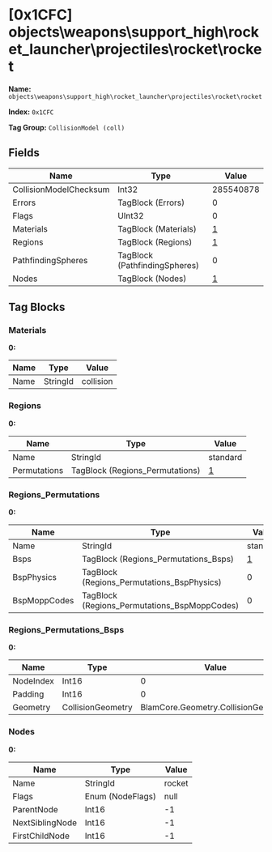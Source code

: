 # [0x1CFC] objects\weapons\support_high\rocket_launcher\projectiles\rocket\rocket

**Name:** ```objects\weapons\support_high\rocket_launcher\projectiles\rocket\rocket```

**Index:** ```0x1CFC```

**Tag Group:** ```CollisionModel (coll)```

## Fields

Name	| Type	| Value
---	|---	|---	|
CollisionModelChecksum	|Int32	|285540878
Errors	|TagBlock (Errors)	|0
Flags	|UInt32	|0
Materials	|TagBlock (Materials)	|[1](#materials)
Regions	|TagBlock (Regions)	|[1](#regions)
PathfindingSpheres	|TagBlock (PathfindingSpheres)	|0
Nodes	|TagBlock (Nodes)	|[1](#nodes)


## Tag Blocks

### Materials

**0:**

Name	| Type	| Value
---	|---	|---	|
Name	|StringId	|collision


### Regions

**0:**

Name	| Type	| Value
---	|---	|---	|
Name	|StringId	|standard
Permutations	|TagBlock (Regions_Permutations)	|[1](#regions_permutations)


### Regions_Permutations

**0:**

Name	| Type	| Value
---	|---	|---	|
Name	|StringId	|standard
Bsps	|TagBlock (Regions_Permutations_Bsps)	|[1](#regions_permutations_bsps)
BspPhysics	|TagBlock (Regions_Permutations_BspPhysics)	|0
BspMoppCodes	|TagBlock (Regions_Permutations_BspMoppCodes)	|0


### Regions_Permutations_Bsps

**0:**

Name	| Type	| Value
---	|---	|---	|
NodeIndex	|Int16	|0
Padding	|Int16	|0
Geometry	|CollisionGeometry	|BlamCore.Geometry.CollisionGeometry


### Nodes

**0:**

Name	| Type	| Value
---	|---	|---	|
Name	|StringId	|rocket
Flags	|Enum (NodeFlags)	|null
ParentNode	|Int16	|-1
NextSiblingNode	|Int16	|-1
FirstChildNode	|Int16	|-1


